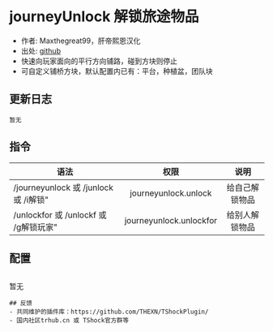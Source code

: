 # journeyUnlock 解锁旅途物品

- 作者: Maxthegreat99，肝帝熙恩汉化
- 出处: [github](https://github.com/Maxthegreat99/journeyUnlock)
- 快速向玩家面向的平行方向铺路，碰到方块则停止
- 可自定义铺桥方块，默认配置内已有：平台，种植盆，团队块

## 更新日志

```
暂无
```

## 指令

| 语法           |        权限         |   说明   |
| -------------- | :-----------------: | :------: |
| /journeyunlock 或 /junlock 或 /i解锁" |  journeyunlock.unlock  | 给自己解锁物品|
| /unlockfor 或 /unlockf 或 /g解锁玩家" |  journeyunlock.unlockfor  | 给别人解锁物品|

## 配置

```json

```
暂无

```
## 反馈
- 共同维护的插件库：https://github.com/THEXN/TShockPlugin/
- 国内社区trhub.cn 或 TShock官方群等